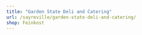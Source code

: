 ```yaml
---
title: "Garden State Deli and Catering"
url: /sayreville/garden-state-deli-and-catering/
shop: Feinkost
---
```

